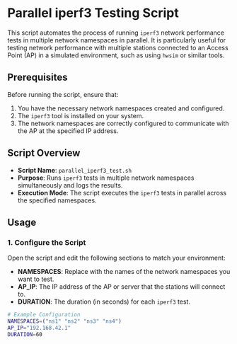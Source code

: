 # Parallel iperf3 Testing Script

This script automates the process of running `iperf3` network performance tests in multiple network namespaces in parallel. It is particularly useful for testing network performance with multiple stations connected to an Access Point (AP) in a simulated environment, such as using `hwsim` or similar tools.

## Prerequisites

Before running the script, ensure that:

1. You have the necessary network namespaces created and configured.
2. The `iperf3` tool is installed on your system.
3. The network namespaces are correctly configured to communicate with the AP at the specified IP address.

## Script Overview

- **Script Name**: `parallel_iperf3_test.sh`
- **Purpose**: Runs `iperf3` tests in multiple network namespaces simultaneously and logs the results.
- **Execution Mode**: The script executes the `iperf3` tests in parallel across the specified namespaces.

## Usage

### 1. Configure the Script

Open the script and edit the following sections to match your environment:

- **NAMESPACES**: Replace with the names of the network namespaces you want to test.
- **AP_IP**: The IP address of the AP or server that the stations will connect to.
- **DURATION**: The duration (in seconds) for each `iperf3` test.

```bash
# Example Configuration
NAMESPACES=("ns1" "ns2" "ns3" "ns4")
AP_IP="192.168.42.1"
DURATION=60